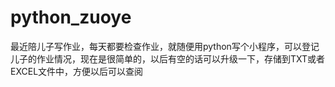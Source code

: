 # python_zuoye
最近陪儿子写作业，每天都要检查作业，就随便用python写个小程序，可以登记儿子的作业情况，现在是很简单的，以后有空的话可以升级一下，存储到TXT或者EXCEL文件中，方便以后可以查阅
